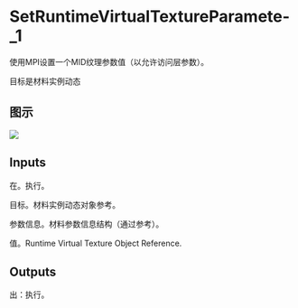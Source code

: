 # SetRuntimeVirtualTextureParamete-_1

使用MPI设置一个MID纹理参数值（以允许访问层参数）。

目标是材料实例动态

## 图示

![]($-20221218-20382096.png)

## Inputs

在。执行。

目标。材料实例动态对象参考。

参数信息。材料参数信息结构（通过参考）。

值。Runtime Virtual Texture Object Reference.  

## Outputs

出：执行。
